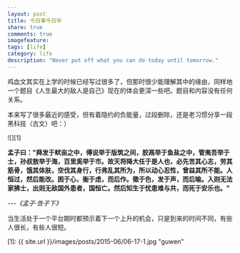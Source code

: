 ```yaml
---
layout: post
title: 今日事今日毕
share: true
comments: true
imagefeature:
tags: [life]
category: life
description: "Never put off what you can do today until tomorrow."
---
```


鸡血文其实在上学的时候已经写过很多了，但那时很少能理解其中的缘由，同样地一个题目《人生最大的敌人是自己》现在的体会更深一些吧。题目和内容没有任何关系。

<!--more-->

本来写了很多最近的感受，但有着隐约的负能量，过段删除，还是老习惯分享一段黑科技（古文）吧：）

![][1]

**孟子曰："舜发于畎亩之中，傅说举于版筑之间，胶鬲举于鱼盐之中，管夷吾举于士，孙叔敖举于海，百里奚举于市。故天将降大任于是人也，必先苦其心志，劳其筋骨，饿其体肤，空伐其身行，行弗乱其所为，所以动心忍性，曾益其所不能。人恒过，然后能改。困于心，衡于虑，而后作。徵于色，发于声，而后喻。入则无法家拂士，出则无敌国外患者，国恒亡。然后知生于忧患难与共，而死于安乐也。"**

*---《孟子·告子下》*

当生活处于一个平台期时都预示着下一个上升的机会，只是到来的时间不同，有些人很长，有些人很短。


[1]: {{ site.url }}/images/posts/2015-06/06-17-1.jpg "guwen"




